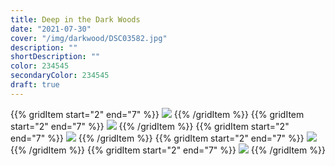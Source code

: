 ```yaml
---
title: Deep in the Dark Woods
date: "2021-07-30"
cover: "/img/darkwood/DSC03582.jpg"
description: ""
shortDescription: ""
color: 234545
secondaryColor: 234545
draft: true
---
```


{{% gridItem start="2" end="7" %}}
![](/img/darkwood/DSC03538.jpg)
{{% /gridItem %}}
{{% gridItem start="2" end="7" %}}
![](/img/darkwood/DSC03582.jpg)
{{% /gridItem %}}
{{% gridItem start="2" end="7" %}}
![](/img/darkwood/DSC03513.jpg)
{{% /gridItem %}}
{{% gridItem start="2" end="7" %}}
![](/img/darkwood/DSC03520.jpg)
{{% /gridItem %}}
{{% gridItem start="2" end="7" %}}
![](/img/darkwood/DSC03591.jpg)
{{% /gridItem %}}
